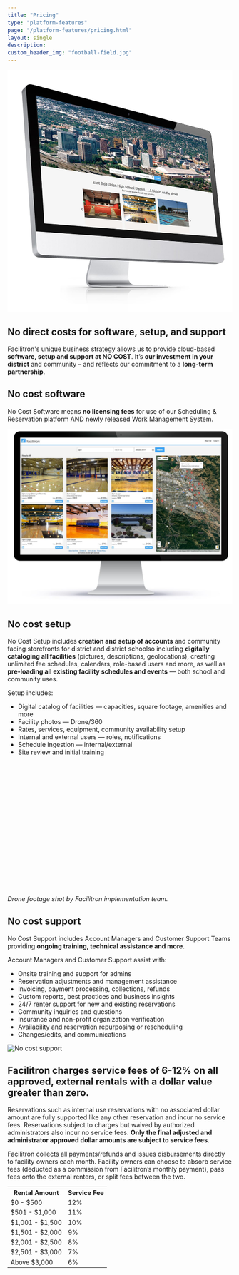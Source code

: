 ```yaml
---
title: "Pricing"
type: "platform-features"
page: "/platform-features/pricing.html"
layout: single
description:
custom_header_img: "football-field.jpg"
---
```


<div class="row mb-5 px-5 align-items-end">
  <div class="col-md-6"><img src="/images/overview/overview-01.jpg" alt="Facilitron Overview" class="img-fluid"></div>
  <div class="col-md-6">
    <h2 class="h2-responsive">No direct costs for software, setup, and support</h2>
    <p>Facilitron's unique business strategy allows us to provide cloud-based <b>software, setup and support at NO COST</b>. It’s <b>our investment in your district</b> and community – and reflects our commitment to a <b>long-term partnership</b>.</p>
  </div>
</div>

<div class="row mb-5 px-5 align-items-center">
  <div class="col-md-6">
    <h2 class="h2-responsive vertical-callout">No cost software</h2>
    <p>No Cost Software means <b>no licensing fees</b> for use of our Scheduling &amp; Reservation platform AND newly released Work Management System.</p>
  </div>
  <div class="col-md-6">
    <img src="/images/overview/overview-02.jpg" alt="Facilitron Overview" class="img-fluid">
  </div>
</div>

<div class="row mb-5 px-5 align-items-center">
  <div class="col-md-7">
    <h2 class="h2-responsive vertical-callout">No cost setup</h2>
    <p>No Cost Setup includes <b>creation and setup of accounts</b> and community facing storefronts for district and district schoolso including <b>digitally cataloging all facilities</b> (pictures, descriptions, geolocations), creating unlimited fee schedules, calendars, role-based users and more, as well as <b>pre-loading all existing facility schedules and events</b> &mdash; both school and community uses.</p>
    <p class="f-bullet-title">Setup includes:</p>
    <ul class="f-ul">
      <li>Digital catalog of facilities &mdash; capacities, square footage, amenities and more</li>
      <li>Facility photos &mdash; Drone/360</li>
      <li>Rates, services, equipment, community availability setup</li>
      <li>Internal and external users &mdash; roles, notifications</li>
      <li>Schedule ingestion &mdash; internal/external</li>
      <li>Site review and initial training</li>
    </ul>
  </div>
  <div class="col-md-5">
    <script src="https://fast.wistia.com/embed/medias/dlz1luocgs.jsonp" async></script><script src="https://fast.wistia.com/assets/external/E-v1.js" async></script><div class="wistia_responsive_padding" style="padding:56.25% 0 0 0;position:relative;"><div class="wistia_responsive_wrapper" style="height:100%;left:0;position:absolute;top:0;width:100%;"><div class="wistia_embed wistia_async_dlz1luocgs videoFoam=true" style="height:100%;width:100%">&nbsp;</div></div></div>
    <p class="small"><em>Drone footage shot by Facilitron implementation team.</em></p>
  </div>
</div>

<div class="row mb-5 px-5 align-items-center">
  <div class="col-md-7">
    <h2 class="h2-responsive vertical-callout">No cost support</h2>
    <p>No Cost Support includes Account Managers and Customer Support Teams providing <b>ongoing training, technical assistance and more</b>.</p>
    <p class="f-bullet-title">Account Managers and Customer Support assist with:</p>
    <ul class="f-ul">
      <li>Onsite training and support for admins</li>
      <li>Reservation adjustments and management assistance </li>
      <li>Invoicing, payment processing, collections, refunds</li>
      <li>Custom reports, best practices and business insights</li>
      <li>24/7 renter support for new and existing reservations</li>
      <li>Community inquiries and questions</li>
      <li>Insurance and non-profit organization verification</li>
      <li>Availability and reservation repurposing or rescheduling</li>
      <li>Changes/edits, and communications</li>
    </ul>
  </div>
  <div class="col-md-5">
    <img src="/images/overview/pr-no-cost-support.jpg" alt="No cost support" class="img-fluid">
  </div>
</div>

<div class="row mb-5 px-5 align-items-center">
  <h2 class="h2-responsive vertical-callout">Facilitron charges service fees of 6-12% on all approved, external rentals with a dollar value greater than zero.</h2>
  <div class="col-md-6">
    <p>Reservations such as internal use reservations with no associated dollar amount are fully supported like any other reservation and incur no service fees.  Reservations subject to charges but waived by authorized administrators also incur no service fees. <b>Only the final adjusted and administrator approved dollar amounts are subject to service fees</b>.</p>
    <p>Facilitron collects all payments/refunds and issues disbursements directly to facility owners each month.  Facility owners can choose to absorb service fees (deducted as a commission from Facilitron’s monthly payment), pass fees onto the external renters, or split fees between the two.</p>
  </div>
  <div class="col-md-6">
    <table class="f-table">
      <tr>
        <th>Rental Amount</th>
        <th>Service Fee</th>
      </tr>
      <tr>
        <td>$0 - $500</td>
        <td>12%</td>
      </tr>
      <tr>
        <td>$501 - $1,000</td>
        <td>11%</td>
      </tr>
      <tr>
        <td>$1,001 - $1,500</td>
        <td>10%</td>
      </tr>
      <tr>
        <td>$1,501 - $2,000</td>
        <td>9%</td>
      </tr>
      <tr>
        <td>$2,001 - $2,500</td>
        <td>8%</td>
      </tr>
      <tr>
        <td>$2,501 - $3,000</td>
        <td>7%</td>
      </tr>
      <tr>
        <td>Above $3,000</td>
        <td>6%</td>
      </tr>
    </table>
  </div>
</div>